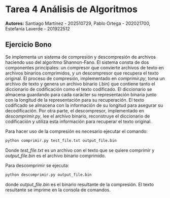 # Tarea 4 Análisis de Algoritmos
**Autores:** Santiago Martínez - 202510729, Pablo Ortega - 202021700, Estefanía Laverde - 201922512

## Ejercicio Bono
Se implementa un sistema de compresión y descompresión de archivos haciendo uso del algoritmo Shannon-Fano. El sistema consta de dos componentes principales: un compresor que convierte archivos de texto en archivos binarios comprimidos, y un descompresor que recupera el texto original.
El proceso de compresión, implementado en *comprimir.py*, toma un archivo de texto y genera un archivo binario (.bin) que contiene tanto el diccionario de codificación como el texto codificado. El diccionario se almacena guardando para cada carácter su representación binaria junto con la longitud de la representación para su recuperación. El texto codificado se almacena con la información de su longitud para asegurar su decodificación.
Por otra parte, el descompresor, implementado en *descomprimir.py*, lee el archivo binario, reconstruye el diccionario de codificación y utiliza esta información para recuperar el texto original.

Para hacer uso de la compresión es necesario ejecutar el comando:

```bash
python comprimir.py test_file.txt output_file.bin
```

Donde *test_file.txt* es un archivo con el texto que se quiere comprimir y *output_file.bin* es el archivo binario comprimido.

Para descomprimir se ejecuta:
```bash
python descomprimir.py output_file.bin
```

donde *output_file.bin* es el binario resultante de la compresión. El texto resultante se imprime en la consola de comandos.